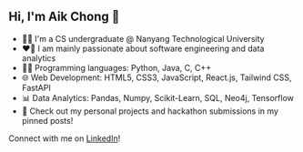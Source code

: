 ## Hi, I'm Aik Chong 👋

<!--
**TAN-AIK-CHONG/TAN-AIK-CHONG** is a ✨ _special_ ✨ repository because its `README.md` (this file) appears on your GitHub profile.

Here are some ideas to get you started:

- 🔭 I’m currently working on ...
- 🌱 I’m currently learning ...
- 👯 I’m looking to collaborate on ...
- 🤔 I’m looking for help with ...
- 💬 Ask me about ...
- 📫 How to reach me: ...
- 😄 Pronouns: ...
- ⚡ Fun fact: ...
-->

- 🙋‍♂️ I'm a CS undergraduate @ Nanyang Technological University 
- ❤️‍🔥 I am mainly passionate about software engineering and data analytics
- 👨‍💻 Programming languages: Python, Java, C, C++
- 🌐 Web Development: HTML5, CSS3, JavaScript, React.js, Tailwind CSS, FastAPI
- 📊 Data Analytics: Pandas, Numpy, Scikit-Learn, SQL, Neo4j, Tensorflow
- 📌 Check out my personal projects and hackathon submissions in my pinned posts!

Connect with me on [LinkedIn](https://www.linkedin.com/in/tanaikchong/)!
